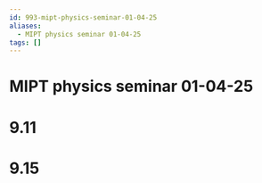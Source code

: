 ```yaml
---
id: 993-mipt-physics-seminar-01-04-25
aliases:
  - MIPT physics seminar 01-04-25
tags: []
---
```


# MIPT physics seminar 01-04-25

# 9.11
# 9.15
